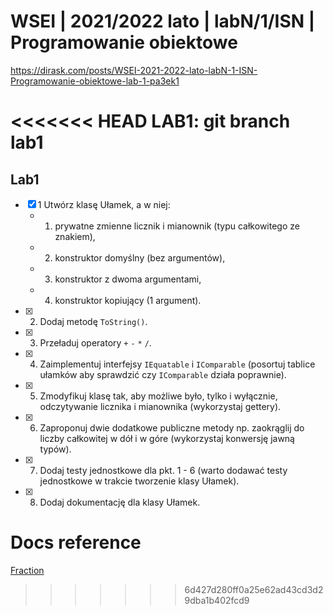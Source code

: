 # WSEI | 2021/2022 lato | labN/1/ISN | Programowanie obiektowe

https://dirask.com/posts/WSEI-2021-2022-lato-labN-1-ISN-Programowanie-obiektowe-lab-1-pa3ek1

<<<<<<< HEAD
LAB1: git branch lab1
=======
## Lab1

-   [x] 1 Utwórz klasę Ułamek, a w niej:
    -   1. prywatne zmienne licznik i mianownik (typu całkowitego ze znakiem),
    -   2. konstruktor domyślny (bez argumentów),
    -   3. konstruktor z dwoma argumentami,
    -   4. konstruktor kopiujący (1 argument).
-   [x] 2. Dodaj metodę `ToString()`.
-   [x] 3. Przeładuj operatory `+` `-` `*` `/`.
-   [x] 4. Zaimplementuj interfejsy `IEquatable` i `IComparable` (posortuj tablice ułamków aby sprawdzić czy `IComparable` działa poprawnie).
-   [x] 5. Zmodyfikuj klasę tak, aby możliwe było, tylko i wyłącznie, odczytywanie licznika i mianownika (wykorzystaj gettery).
-   [x] 6. Zaproponuj dwie dodatkowe publiczne metody np. zaokrąglij do liczby całkowitej w dół i w góre (wykorzystaj konwersję jawną typów).
-   [x] 7. Dodaj testy jednostkowe dla pkt. 1 - 6 (warto dodawać testy jednostkowe w trakcie tworzenie klasy Ułamek).
-   [x] 8. Dodaj dokumentację dla klasy Ułamek.

# Docs reference

[Fraction](docs.md)
>>>>>>> 6d427d280ff0a25e62ad43cd3d29dba1b402fcd9
